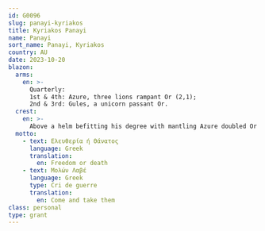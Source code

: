 ```yaml
---
id: G0096
slug: panayi-kyriakos
title: Kyriakos Panayi
name: Panayi
sort_name: Panayi, Kyriakos
country: AU
date: 2023-10-20
blazon:
  arms:
    en: >-
      Quarterly:
      1st & 4th: Azure, three lions rampant Or (2,1);
      2nd & 3rd: Gules, a unicorn passant Or.
  crest:
    en: >-
      Above a helm befitting his degree with mantling Azure doubled Or is set for a crest upon a wreath of the liveries, a demi bull rampant proper bearing upon its head the crown of the old kingdom of Cyprus.
  motto:
    - text: Ελευθερία ή Θάνατος
      language: Greek
      translation:
        en: Freedom or death
    - text: Μολών Λαβέ
      language: Greek
      type: Cri de guerre
      translation:
        en: Come and take them
class: personal
type: grant
---
```

